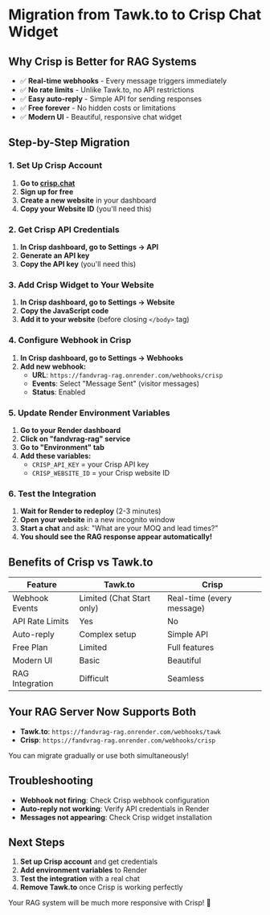 # Migration from Tawk.to to Crisp Chat Widget

## Why Crisp is Better for RAG Systems

- ✅ **Real-time webhooks** - Every message triggers immediately
- ✅ **No rate limits** - Unlike Tawk.to, no API restrictions
- ✅ **Easy auto-reply** - Simple API for sending responses
- ✅ **Free forever** - No hidden costs or limitations
- ✅ **Modern UI** - Beautiful, responsive chat widget

## Step-by-Step Migration

### 1. Set Up Crisp Account

1. **Go to [crisp.chat](https://crisp.chat)**
2. **Sign up for free**
3. **Create a new website** in your dashboard
4. **Copy your Website ID** (you'll need this)

### 2. Get Crisp API Credentials

1. **In Crisp dashboard, go to Settings → API**
2. **Generate an API key**
3. **Copy the API key** (you'll need this)

### 3. Add Crisp Widget to Your Website

1. **In Crisp dashboard, go to Settings → Website**
2. **Copy the JavaScript code**
3. **Add it to your website** (before closing `</body>` tag)

### 4. Configure Webhook in Crisp

1. **In Crisp dashboard, go to Settings → Webhooks**
2. **Add new webhook:**
   - **URL**: `https://fandvrag-rag.onrender.com/webhooks/crisp`
   - **Events**: Select "Message Sent" (visitor messages)
   - **Status**: Enabled

### 5. Update Render Environment Variables

1. **Go to your Render dashboard**
2. **Click on "fandvrag-rag" service**
3. **Go to "Environment" tab**
4. **Add these variables:**
   - `CRISP_API_KEY` = your Crisp API key
   - `CRISP_WEBSITE_ID` = your Crisp website ID

### 6. Test the Integration

1. **Wait for Render to redeploy** (2-3 minutes)
2. **Open your website** in a new incognito window
3. **Start a chat** and ask: "What are your MOQ and lead times?"
4. **You should see the RAG response appear automatically!**

## Benefits of Crisp vs Tawk.to

| Feature         | Tawk.to                   | Crisp                     |
| --------------- | ------------------------- | ------------------------- |
| Webhook Events  | Limited (Chat Start only) | Real-time (every message) |
| API Rate Limits | Yes                       | No                        |
| Auto-reply      | Complex setup             | Simple API                |
| Free Plan       | Limited                   | Full features             |
| Modern UI       | Basic                     | Beautiful                 |
| RAG Integration | Difficult                 | Seamless                  |

## Your RAG Server Now Supports Both

- **Tawk.to**: `https://fandvrag-rag.onrender.com/webhooks/tawk`
- **Crisp**: `https://fandvrag-rag.onrender.com/webhooks/crisp`

You can migrate gradually or use both simultaneously!

## Troubleshooting

- **Webhook not firing**: Check Crisp webhook configuration
- **Auto-reply not working**: Verify API credentials in Render
- **Messages not appearing**: Check Crisp widget installation

## Next Steps

1. **Set up Crisp account** and get credentials
2. **Add environment variables** to Render
3. **Test the integration** with a real chat
4. **Remove Tawk.to** once Crisp is working perfectly

Your RAG system will be much more responsive with Crisp! 🚀
